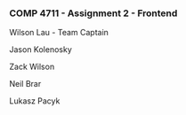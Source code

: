 ### COMP 4711 - Assignment 2 - Frontend

Wilson Lau - Team Captain

Jason Kolenosky

Zack Wilson

Neil Brar

Lukasz Pacyk
